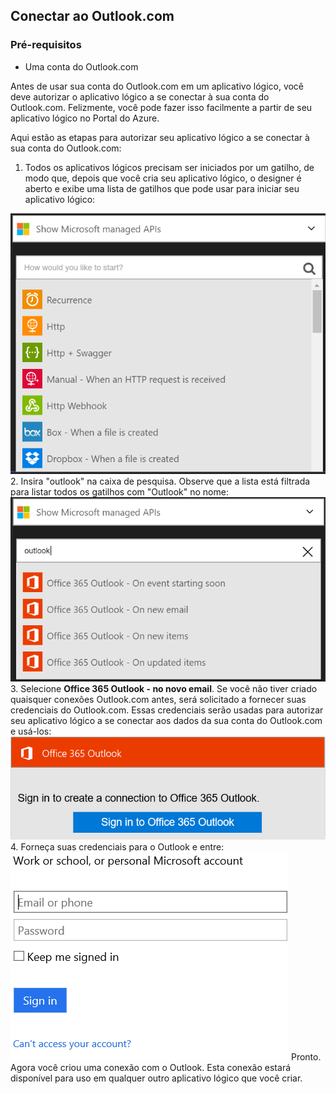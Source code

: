 ## Conectar ao Outlook.com

### Pré-requisitos
- Uma conta do Outlook.com

Antes de usar sua conta do Outlook.com em um aplicativo lógico, você deve autorizar o aplicativo lógico a se conectar à sua conta do Outlook.com. Felizmente, você pode fazer isso facilmente a partir de seu aplicativo lógico no Portal do Azure.

Aqui estão as etapas para autorizar seu aplicativo lógico a se conectar à sua conta do Outlook.com:

1. Todos os aplicativos lógicos precisam ser iniciados por um gatilho, de modo que, depois que você cria seu aplicativo lógico, o designer é aberto e exibe uma lista de gatilhos que pode usar para iniciar seu aplicativo lógico:

  ![](./media/connectors-create-api-outlook/office365-outlook-0.png)
2. Insira "outlook" na caixa de pesquisa. Observe que a lista está filtrada para listar todos os gatilhos com "Outlook" no nome: ![](./media/connectors-create-api-outlook/office365-outlook-0-5.png)
3. Selecione **Office 365 Outlook - no novo email**. Se você não tiver criado quaisquer conexões Outlook.com antes, será solicitado a fornecer suas credenciais do Outlook.com. Essas credenciais serão usadas para autorizar seu aplicativo lógico a se conectar aos dados da sua conta do Outlook.com e usá-los: ![](./media/connectors-create-api-outlook/office365-outlook-1.png)
4. Forneça suas credenciais para o Outlook e entre: ![](./media/connectors-create-api-outlook/office365-outlook-2.png) Pronto. Agora você criou uma conexão com o Outlook. Esta conexão estará disponível para uso em qualquer outro aplicativo lógico que você criar.


